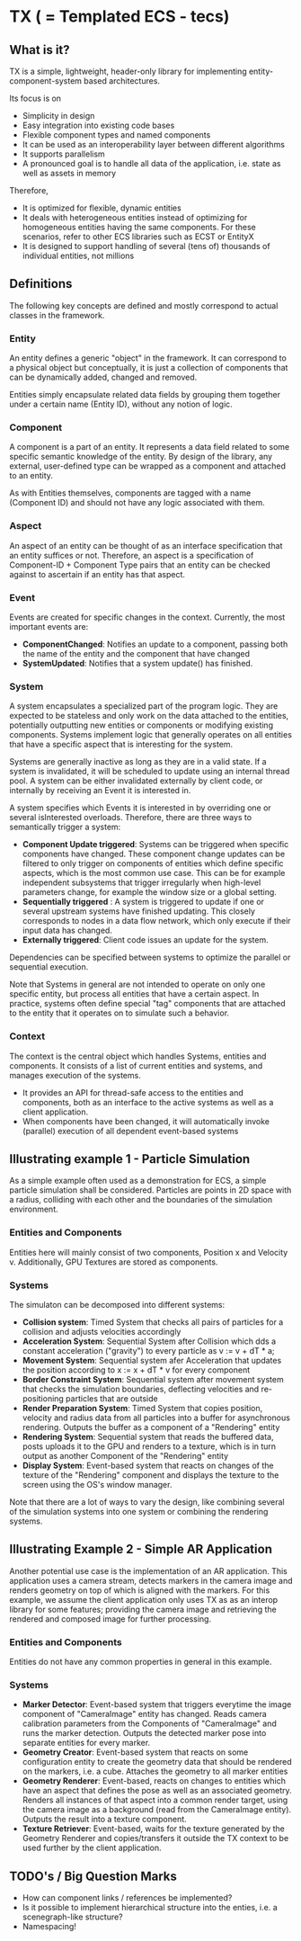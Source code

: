  # TX ( = Templated ECS - tecs)
 ## What is it?
 TX is a simple, lightweight, header-only library for implementing entity-component-system based architectures.

 Its focus is on
  - Simplicity in design
  - Easy integration into existing code bases
  - Flexible component types and named components
  - It can be used as an interoperability layer between different algorithms
  - It supports parallelism
  - A pronounced goal is to handle all data of the application, i.e. state as well as assets in memory

Therefore,
  - It is optimized for flexible, dynamic entities
  - It deals with heterogeneous entities instead of optimizing for homogeneous entities having the same components. For these scenarios, refer to other ECS libraries such as ECST or EntityX
  - It is designed to support handling of several (tens of) thousands of individual entities, not millions


## Definitions
The following key concepts are defined and mostly correspond to actual classes in the framework.

### Entity
An entity defines a generic "object" in the framework. It can correspond to a physical object but conceptually, it is just a collection of components that can be dynamically added, changed and removed.

Entities simply encapsulate related data fields by grouping them together under a certain name (Entity ID), without any notion of logic.

### Component
A component is a part of an entity. It represents a data field related to some specific semantic knowledge of the entity.
By design of the library, any external, user-defined type can be wrapped as a component and attached to an entity. 

As with Entities themselves, components are tagged with a name (Component ID) and should not have any logic associated with them.

### Aspect
An aspect of an entity can be thought of as an interface specification that an entity suffices or not. Therefore, an aspect is a specification of Component-ID + Component Type pairs that an entity can be checked against to ascertain if an entity has that aspect.

### Event
Events are created for specific changes in the context. Currently, the most important events are:
 - **ComponentChanged**: Notifies an update to a component, passing both the name of the entity and the component that have changed
 - **SystemUpdated**: Notifies that a system update() has finished.

### System
A system encapsulates a specialized part of the program logic.
They are expected to be stateless and only work on the data attached to the entities, potentially outputting new entities or components or modifying existing components.
Systems implement logic that generally operates on all entities that have a specific aspect that is interesting for the system.

Systems are generally inactive as long as they are in a valid state.
If a system is invalidated, it will be scheduled to update using an internal thread pool. A system can be either invalidated externally by client code, or internally by receiving an Event it is interested in.

A system specifies which Events it is interested in by overriding one or several isInterested overloads.
Therefore, there are three ways to semantically trigger a system:
 - **Component Update triggered**: Systems can be triggered when specific components have changed. These component change updates can be filtered to only trigger on components of entities which define specific aspects, which is the most common use case. This can be for example independent subsystems that trigger irregularly when high-level parameters change, for example the window size or a global setting.
 - **Sequentially triggered** : A system is triggered to update if one or several upstream systems have finished updating. This closely corresponds to nodes in a data flow network, which only execute if their input data has changed.
- **Externally triggered**: Client code issues an update for the system.

Dependencies can be specified between systems to optimize the parallel or sequential execution.

Note that Systems in general are not intended to operate on only one specific entity, but process all entities that have a certain aspect. In practice, systems often define special "tag" components that are attached to the entity that it operates on to simulate such a behavior.

### Context
The context is the central object which handles Systems, entities and components.
It consists of a list of current entities and systems, and manages execution of the systems.

 - It provides an API for thread-safe access to the entities and components, both as an interface to the active systems as well as a client application.
 - When components have been changed, it will automatically invoke (parallel) execution of all dependent event-based systems

## Illustrating example 1 - Particle Simulation
As a simple example often used as a demonstration for ECS, a simple particle simulation shall be considered.
Particles are points in 2D space with a radius, colliding with each other and the boundaries of the simulation environment.

### Entities and Components
Entities here will mainly consist of two components, Position x and Velocity v.
Additionally, GPU Textures are stored as components.

### Systems
The simulaton can be decomposed into different systems:
 - **Collision system**: Timed System that checks all pairs of particles for a collision and adjusts velocities accordingly
 - **Acceleration System**: Sequential System after Collision which dds a constant acceleration ("gravity") to every particle as v := v + dT * a;
 - **Movement System**: Sequential system afer Acceleration that updates the position according to x := x + dT * v for every component
 - **Border Constraint System**: Sequential system after movement system that checks the simulation boundaries, deflecting velocities and re-positioning particles that are outside
 - **Render Preparation System**: Timed System that copies position, velocity and radius data from all particles into a buffer for asynchronous rendering. Outputs the buffer as a component of a "Rendering" entity
 - **Rendering System**: Sequential system that reads the buffered data, posts uploads it to the GPU and renders to a texture, which is in turn output as another Component of the "Rendering" entity
 - **Display System**: Event-based system that reacts on changes of the texture of the "Rendering" component and displays the texture to the screen using the OS's window manager.

 Note that there are a lot of ways to vary the design, like combining several of the simulation systems into one system or combining the rendering systems.

## Illustrating Example 2 - Simple AR Application
Another potential use case is the implementation of an AR application.
This application uses a camera stream, detects markers in the camera image and renders geometry on top of which is aligned with the markers.
For this example, we assume the client application only uses TX as as an interop library for some features; providing the camera image and retrieving the rendered and composed image for further processing.

### Entities and Components
Entities do not have any common properties in general in this example.

### Systems
 - **Marker Detector**: Event-based system that triggers everytime the image component of "CameraImage" entity has changed. Reads camera calibration parameters from the Components of "CameraImage" and runs the marker detection. Outputs the detected marker pose into separate entities for every marker.
 - **Geometry Creator**: Event-based system that reacts on some configuration entity to create the geometry data that should be rendered on the markers, i.e. a cube. Attaches the geometry to all marker entities
 - **Geometry Renderer**: Event-based, reacts on changes to entities which have an aspect that defines the pose as well as an associated geometry. Renders all instances of that aspect into a common render target, using the camera image as a background (read from the CameraImage entity). Outputs the result into a texture component.
 - **Texture Retriever**: Event-based, waits for the texture generated by the Geometry Renderer and copies/transfers it outside the TX context to be used further by the client application.


 ## TODO's / Big Question Marks
  - How can component links / references be implemented?
  - Is it possible to implement hierarchical structure into the enties, i.e. a scenegraph-like structure?
  - Namespacing!
